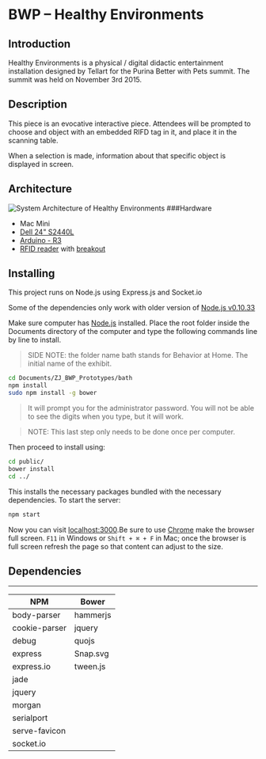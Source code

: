# BWP – Healthy Environments

## Introduction
Healthy Environments is a physical / digital didactic entertainment installation designed by Tellart for the Purina Better with Pets summit.
The summit was held on November 3rd 2015.

## Description
This piece is an evocative interactive piece. Attendees will be prompted to choose and object with an embedded RIFD tag in it, and place it in the scanning table.

When a selection is made, information about that specific object is displayed in screen.

## Architecture

![System Architecture of Healthy Environments](BWP_tech_architecture_BehaviourAtHome.png "Architecture")
###Hardware
 - Mac Mini
 - [Dell 24" S2440L](http://www.amazon.com/Dell-S2440L-24-Inch-LED-lit-Monitor/dp/B009H0XQRI)
 - [Arduino - R3](https://www.sparkfun.com/products/11021)
 - [RFID reader](https://www.sparkfun.com/products/11828) with [breakout](https://www.sparkfun.com/products/13030)

## Installing

This project runs on Node.js using Express.js and Socket.io

Some of the dependencies only work with older version of [Node.js v0.10.33](https://nodejs.org/dist/v0.10.33/)

Make sure computer has [Node.js](https://nodejs.org/dist/v0.10.33/) installed.
Place the root folder inside the Documents directory of the computer and type the following commands line by line to install.

>SIDE NOTE: the folder name bath stands for Behavior at Home. The initial name of the exhibit.

```bash
cd Documents/ZJ_BWP_Prototypes/bath
npm install
sudo npm install -g bower
```
>It will prompt you for the administrator password. You will not be able to see the
digits when you type, but it will work.

>NOTE: This last step only needs to be done once per computer.

Then proceed to install using:
```bash
cd public/
bower install
cd ../
```
This installs the necessary packages bundled with the necessary dependencies.
To start the server:
```bash
npm start
```

Now you can visit [localhost:3000](localhost:3000/nutrition_and_aging).Be sure to use [Chrome](https://www.google.com/chrome/) make the browser full screen. `F11` in Windows or `Shift + ⌘ + F` in Mac; once the browser is full screen refresh the page so that content can adjust to the size.

## Dependencies
____________________________
|NPM         | Bower         |
|-----------------|----------|
| body-parser     |hammerjs |
| cookie-parser   | jquery |
| debug   | quojs |
| express   | Snap.svg |
| express.io  | tween.js |
| jade  |
| jquery  |
| morgan  |
| serialport  |
| serve-favicon   |
| socket.io   |
